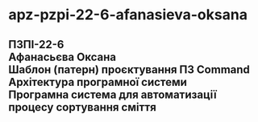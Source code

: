 # apz-pzpi-22-6-afanasieva-oksana  
ПЗПІ-22-6  
Афанасьєва Оксана  
Шаблон (патерн) проєктування ПЗ Command  
Архітектура програмної системи  
Програмна система для автоматизації процесу сортування сміття  
---
